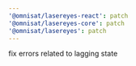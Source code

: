 ```yaml
---
'@omnisat/lasereyes-react': patch
'@omnisat/lasereyes-core': patch
'@omnisat/lasereyes': patch
---
```


fix errors related to lagging state

